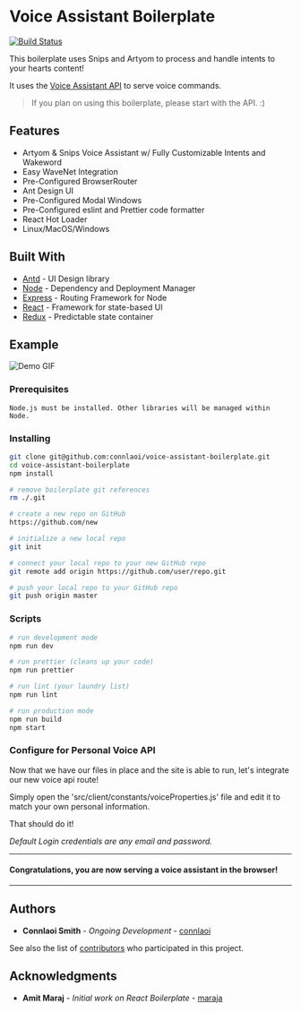 # Voice Assistant Boilerplate

[![Build Status](https://travis-ci.org/connlaoi/voice-assistant-boilerplate.svg?branch=master)](https://travis-ci.org/connlaoi/voice-assistant-boilerplate.svg?branch=master)

This boilerplate uses Snips and Artyom to process and handle intents to your hearts content!

It uses the [Voice Assistant API](https://github.com/connlaoi/voice-assistant-api) to serve voice commands.

> If you plan on using this boilerplate, please start with the API. :)

## Features

* Artyom & Snips Voice Assistant w/ Fully Customizable Intents and Wakeword
* Easy WaveNet Integration
* Pre-Configured BrowserRouter
* Ant Design UI
* Pre-Configured Modal Windows
* Pre-Configured eslint and Prettier code formatter
* React Hot Loader
* Linux/MacOS/Windows

## Built With

* [Antd](https://ant.design/) - UI Design library
* [Node](https://nodejs.org/) - Dependency and Deployment Manager
* [Express](https://expressjs.com/) - Routing Framework for Node
* [React](https://reactjs.org/) - Framework for state-based UI
* [Redux](https://redux.js.org/) - Predictable state container

## Example

![Demo GIF](https://github.com/connlaoi/voice-assistant-boilerplate/blob/master/src/client/assets/demo.gif)

### Prerequisites

```
Node.js must be installed. Other libraries will be managed within Node.
```

### Installing

```bash
git clone git@github.com:connlaoi/voice-assistant-boilerplate.git
cd voice-assistant-boilerplate
npm install

# remove boilerplate git references
rm ./.git

# create a new repo on GitHub
https://github.com/new

# initialize a new local repo
git init

# connect your local repo to your new GitHub repo
git remote add origin https://github.com/user/repo.git

# push your local repo to your GitHub repo
git push origin master
```

### Scripts

```bash
# run development mode
npm run dev

# run prettier (cleans up your code)
npm run prettier

# run lint (your laundry list)
npm run lint

# run production mode
npm run build
npm start
```

### Configure for Personal Voice API

Now that we have our files in place and the site is able to run, let's integrate our new voice api route!

Simply open the 'src/client/constants/voiceProperties.js' file and edit it to match your own personal information.

That should do it!

_Default Login credentials are any email and password._

---

#### Congratulations, you are now serving a voice assistant in the browser!

---

## Authors

* **Connlaoi Smith** - _Ongoing Development_ - [connlaoi](https://github.com/connlaoi)

See also the list of [contributors](https://github.com/connlaoi/voice-assistant-boilerplate/graphs/contributors) who participated in this project.

## Acknowledgments

* **Amit Maraj** - _Initial work on React Boilerplate_ - [maraja](https://github.com/maraja)
